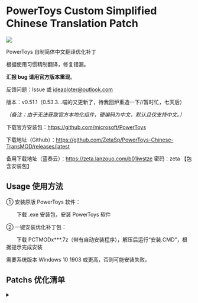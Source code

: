 # PowerToys Custom Simplified Chinese Translation Patch

<img src="https://cdn.jsdelivr.net/gh/ZetaSp/PowerToys-Chinese-TransMOD@master/to.pic/PCTMODx5.topic.png"/>

PowerToys 自制简体中文翻译优化补丁

根据使用习惯精制翻译，修复错漏。

**汇报 bug 请用官方版本重现**。

反馈问题：Issue 或 ideaploter@outlook.com

版本：v0.51.1（0.53.3...喵的又更新了，待我回炉重造一下//暂时忙，七天后）

_（备注：由于无法获取官方本地化组件，硬编码为中文，默认且仅支持中文。）_

下载官方安装包：https://github.com/microsoft/PowerToys

下载地址（Github）：https://github.com/ZetaSp/PowerToys-Chinese-TransMOD/releases/latest

备用下载地址（蓝奏云）：https://zeta.lanzouo.com/b01iwstze 密码：zeta 【包含安装包】

## Usage 使用方法

① 安装原版 PowerToys 软件：

　　下载 .exe 安装包，安装 PowerToys 软件

② 一键安装优化补丁包：

　　下载 PCTMODx***.7z（带有自动安装程序），解压后运行“安装.CMD”，根据提示完成安装

需要系统版本 Windows 10 1903 或更高，否则可能安装失败。

## Patchs 优化清单
<details><summary></summary>

PowerToys 模块名称：唤醒工具 取色器 窗口布局 文件增强 图像裁剪器 键盘修改器 鼠标小工具 批量重命名 快速启动器 快捷键指南 视频会议

PowerToys 通用设置界面、各模块预设及设置界面

PowerToys 入门指南

PowerToys 运行提示、弹框消息、状态栏图标右键菜单

Awake 操作界面、状态栏菜单

Color Picker 操作界面、右键菜单

FancyZones 操作界面

File Explorer Preview 操作界面

Image Resizer 操作界面

Keyboard Manager 操作界面

PowerRename 操作界面、右键菜单

PowerToys Run 操作界面、一大堆插件

Shortcut Guide 操作界面、快捷键图片

Video Conference Mute 按键图片
</details>
